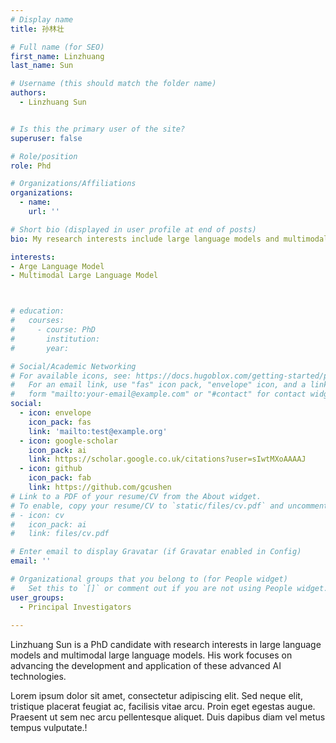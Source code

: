 ```yaml
---
# Display name
title: 孙林壮

# Full name (for SEO)
first_name: Linzhuang
last_name: Sun

# Username (this should match the folder name)
authors:
  - Linzhuang Sun


# Is this the primary user of the site?
superuser: false

# Role/position
role: Phd

# Organizations/Affiliations
organizations:
  - name: 
    url: ''

# Short bio (displayed in user profile at end of posts)
bio: My research interests include large language models and multimodal large language models.

interests:
- Arge Language Model
- Multimodal Large Language Model



# education:
#   courses:
#     - course: PhD
#       institution: 
#       year: 

# Social/Academic Networking
# For available icons, see: https://docs.hugoblox.com/getting-started/page-builder/#icons
#   For an email link, use "fas" icon pack, "envelope" icon, and a link in the
#   form "mailto:your-email@example.com" or "#contact" for contact widget.
social:
  - icon: envelope
    icon_pack: fas
    link: 'mailto:test@example.org'
  - icon: google-scholar
    icon_pack: ai
    link: https://scholar.google.co.uk/citations?user=sIwtMXoAAAAJ
  - icon: github
    icon_pack: fab
    link: https://github.com/gcushen
# Link to a PDF of your resume/CV from the About widget.
# To enable, copy your resume/CV to `static/files/cv.pdf` and uncomment the lines below.
# - icon: cv
#   icon_pack: ai
#   link: files/cv.pdf

# Enter email to display Gravatar (if Gravatar enabled in Config)
email: ''

# Organizational groups that you belong to (for People widget)
#   Set this to `[]` or comment out if you are not using People widget.
user_groups:
  - Principal Investigators
  
---
```


Linzhuang Sun is a PhD candidate with research interests in large language models and multimodal large language models. His work focuses on advancing the development and application of these advanced AI technologies.

Lorem ipsum dolor sit amet, consectetur adipiscing elit. Sed neque elit, tristique placerat feugiat ac, facilisis vitae arcu. Proin eget egestas augue. Praesent ut sem nec arcu pellentesque aliquet. Duis dapibus diam vel metus tempus vulputate.!